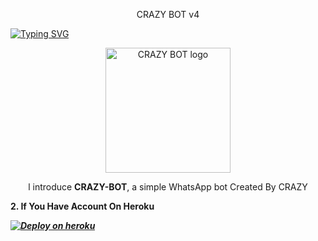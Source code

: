 <p align="center">
CRAZY BOT v4
</p>

<a href="https://git.io/typing-svg"><img src="https://readme-typing-svg.demolab.com?font=Black+Ops+One&size=50&pause=1000&color=DAA520&center=true&width=910&height=100&lines=THANKS FOR CHOOSING +CRAZY;WHATSAPP+BOT+CREATED+BY+DULLAH" alt="Typing SVG" /></a>
  </p>

<p align="center">
  <a href="https://github.com/abdallahsalimjuma">
    <img alt="CRAZY BOT logo" height="200" src="https://files.catbox.moe/hlpfuu.jpg">
  </a>
</p>
  
</h1> 
<p align="center">l introduce <b>CRAZY-BOT</b>, a  simple WhatsApp bot Created By CRAZY</p>


**2. If You Have Account On Heroku**

   ***[![Deploy on heroku](https://www.herokucdn.com/deploy/button.svg)](https://dashboard.heroku.com/new?template=https://github.com/abdallahsalimjuma/CRAZY-BOT-V4/tree/main)***

